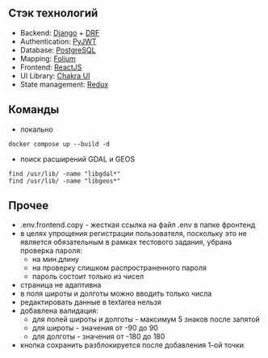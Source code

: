 ## Стэк технологий <a name="technology_stack"></a>

- Backend: [Django](https://django.fun/) + [DRF](https://www.django-rest-framework.org/)
- Authentication: [PyJWT](https://pyjwt.readthedocs.io/en/stable/)
- Database: [PostgreSQL](https://www.postgresql.org/)
- Mapping: [Folium](https://python-visualization.github.io/folium/latest/index.html)
- Frontend: [ReactJS](https://react.dev/)
- UI Library: [Chakra UI](https://v2.chakra-ui.com/)
- State management: [Redux](https://redux.js.org/)

## Команды

- локально
```shell
docker compose up --build -d
```
- поиск расширений GDAL и GEOS
```shell
find /usr/lib/ -name "libgdal*"
find /usr/lib/ -name "libgeos*"
```

## Прочее

- .env.frontend.copy - жесткая ссылка на файл .env в папке фронтенд
- в целях упрощения регистрации пользователя, поскольку это не является обязательным в рамках тестового задания,
  убрана проверка пароля:
    - на мин.длину
    - на проверку слишком распространенного пароля
    - пароль состоит только из чисел
- страница не адаптивна
- в поля широты и долготы можно вводить только числа
- редактировать данные в textarea нельзя
- добавлена валидация:
  - для полей широты и долготы - максимум 5 знаков после запятой
  - для широты - значения от -90 до 90
  - для долготы - значения от -180 до 180
- кнопка сохранить разблокируется после добавления 1-ой точки